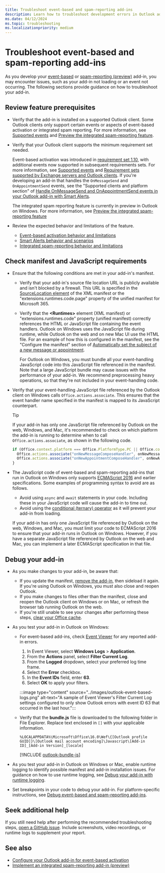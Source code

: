```yaml
---
title: Troubleshoot event-based and spam-reporting add-ins
description: Learn how to troubleshoot development errors in Outlook add-ins that implement event-based activation or integrated spam reporting.
ms.date: 04/12/2024
ms.topic: troubleshooting
ms.localizationpriority: medium
---
```


# Troubleshoot event-based and spam-reporting add-ins

As you develop your [event-based](autolaunch.md) or [spam-reporting (preview)](spam-reporting.md) add-in, you may encounter issues, such as your add-in not loading or an event not occurring. The following sections provide guidance on how to troubleshoot your add-in.

## Review feature prerequisites

- Verify that the add-in is installed on a supported Outlook client. Some Outlook clients only support certain events or aspects of event-based activation or integrated spam reporting. For more information, see [Supported events](autolaunch.md#supported-events) and [Preview the integrated spam-reporting feature](spam-reporting.md#preview-the-integrated-spam-reporting-feature).
- Verify that your Outlook client supports the minimum requirement set needed.

  Event-based activation was introduced in [requirement set 1.10](/javascript/api/requirement-sets/outlook/requirement-set-1.10/outlook-requirement-set-1.10), with additional events now supported in subsequent requirements sets. For more information, see [Supported events](autolaunch.md#supported-events) and [Requirement sets supported by Exchange servers and Outlook clients](/javascript/api/requirement-sets/outlook/outlook-api-requirement-sets#requirement-sets-supported-by-exchange-servers-and-outlook-clients). If you're developing an add-in that handles the `OnMessageSend` and `OnAppointmentSend` events, see the "Supported clients and platform section" of [Handle OnMessageSend and OnAppointmentSend events in your Outlook add-in with Smart Alerts](onmessagesend-onappointmentsend-events.md#supported-clients-and-platforms).

  The integrated spam reporting feature is currently in preview in Outlook on Windows. For more information, see [Preview the integrated spam-reporting feature](spam-reporting.md#preview-the-integrated-spam-reporting-feature)
- Review the expected behavior and limitations of the feature.

  - [Event-based activation behavior and limitations](autolaunch.md#event-based-activation-behavior-and-limitations)
  - [Smart Alerts behavior and scenarios](onmessagesend-onappointmentsend-events.md#smart-alerts-feature-behavior-and-scenarios)
  - [Integrated spam-reporting behavior and limitations](spam-reporting.md#review-feature-behavior-and-limitations)

## Check manifest and JavaScript requirements

- Ensure that the following conditions are met in your add-in's manifest.
  - Verify that your add-in's source file location URL is publicly available and isn't blocked by a firewall. This URL is specified in the [SourceLocation element](/javascript/api/manifest/sourcelocation) of the XML manifest or the "extensions.runtimes.code.page" property of the unified manifest for Microsoft 365.
  - Verify that the **\<Runtimes\>** element (XML manifest) or "extensions.runtimes.code" property (unified manifest) correctly references the HTML or JavaScript file containing the event handlers. Outlook on Windows uses the JavaScript file during runtime, while Outlook on the web and on new Mac UI use the HTML file. For an example of how this is configured in the manifest, see the "Configure the manifest" section of [Automatically set the subject of a new message or appointment](on-new-compose-events-walkthrough.md#configure-the-manifest).
  
    For Outlook on Windows, you must bundle all your event-handling JavaScript code into this JavaScript file referenced in the manifest. Note that a large JavaScript bundle may cause issues with the performance of your add-in. We recommend preprocessing heavy operations, so that they're not included in your event-handling code.
- Verify that your event-handling JavaScript file referenced by the Outlook client on Windows calls `Office.actions.associate`. This ensures that the event handler name specified in the manifest is mapped to its JavaScript counterpart.

  > [!TIP]
  > If your add-in has only one JavaScript file referenced by Outlook on the web, Windows, and Mac, it's recommended to check on which platform the add-in is running to determine when to call `Office.actions.associate`, as shown in the following code.
  >
  > ```js
  > if (Office.context.platform === Office.PlatformType.PC || Office.context.platform == null) {
  >   Office.actions.associate("onNewMessageComposeHandler", onNewMessageComposeHandler);
  >   Office.actions.associate("onNewAppointmentComposeHandler", onNewAppointmentComposeHandler);
  > }
  > ```

- The JavaScript code of event-based and spam-reporting add-ins that run in Outlook on Windows only supports [ECMAScript 2016](https://262.ecma-international.org/7.0/) and earlier specifications. Some examples of programming syntax to avoid are as follows.
  - Avoid using `async` and `await` statements in your code. Including these in your JavaScript code will cause the add-in to time out.
  - Avoid using the [conditional (ternary) operator](https://developer.mozilla.org/docs/Web/JavaScript/Reference/Operators/Conditional_Operator) as it will prevent your add-in from loading.
  
  If your add-in has only one JavaScript file referenced by Outlook on the web, Windows, and Mac, you must limit your code to ECMAScript 2016 to ensure that your add-in runs in Outlook on Windows. However, if you have a separate JavaScript file referenced by Outlook on the web and Mac, you can implement a later ECMAScript specification in that file.

## Debug your add-in

- As you make changes to your add-in, be aware that:
  - If you update the manifest, [remove the add-in](sideload-outlook-add-ins-for-testing.md#remove-a-sideloaded-add-in), then sideload it again. If you're using Outlook on Windows, you must also close and reopen Outlook.
  - If you make changes to files other than the manifest, close and reopen the Outlook client on Windows or on Mac, or refresh the browser tab running Outlook on the web.
  - If you're still unable to see your changes after performing these steps, [clear your Office cache](../testing/clear-cache.md).
- As you test your add-in in Outlook on Windows:
  - For event-based add-ins, check [Event Viewer](/shows/inside/event-viewer) for any reported add-in errors.
    1. In Event Viewer, select **Windows Logs** > **Application**.
    1. From the **Actions** panel, select **Filter Current Log**.
    1. From the **Logged** dropdown, select your preferred log time frame.
    1. Select the **Error** checkbox.
    1. In the **Event IDs** field, enter **63**.
    1. Select **OK** to apply your filters.

    :::image type="content" source="../images/outlook-event-based-logs.png" alt-text="A sample of Event Viewer's Filter Current Log settings configured to only show Outlook errors with event ID 63 that occurred in the last hour.":::

  - Verify that the **bundle.js** file is downloaded to the following folder in File Explorer. Replace text enclosed in `[]` with your applicable information.
  
    ```text
    %LOCALAPPDATA%\Microsoft\Office\16.0\Wef\{[Outlook profile GUID]}\[Outlook mail account encoding]\Javascript\[Add-in ID]_[Add-in Version]_[locale]
    ```

    [!INCLUDE [outlook-bundle-js](../includes/outlook-bundle-js.md)]

- As you test your add-in in Outlook on Windows or Mac, enable runtime logging to identify possible manifest and add-in installation issues. For guidance on how to use runtime logging, see [Debug your add-in with runtime logging](../testing/runtime-logging.md).
- Set breakpoints in your code to debug your add-in. For platform-specific instructions, see [Debug event-based and spam-reporting add-ins](debug-autolaunch.md).

## Seek additional help

If you still need help after performing the recommended troubleshooting steps, [open a GitHub issue](https://github.com/OfficeDev/office-js/issues/new?assignees=&labels=&template=bug_report.md&title=). Include screenshots, video recordings, or runtime logs to supplement your report.

## See also

- [Configure your Outlook add-in for event-based activation](autolaunch.md)
- [Implement an integrated spam-reporting add-in (preview)](spam-reporting.md)
